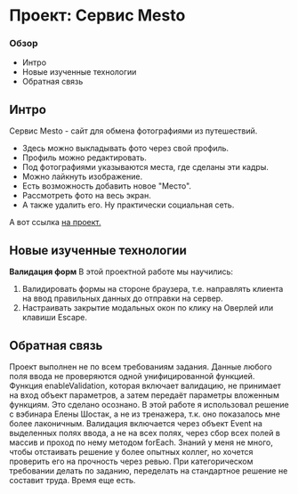 # Проект: Сервис Mesto

### Обзор
* Интро
* Новые изученные технологии
* Обратная связь

## Интро

Сервис Mesto - сайт для обмена фотографиями из путешествий.
* Здесь можно выкладывать фото через свой профиль.
* Профиль можно редактировать.
* Под фотографиями указываются места, где сделаны эти кадры.
* Можно лайкнуть изображение.
* Есть возможность добавить новое "Место".
* Рассмотреть фото на весь экран.
* А также удалить его.
Ну практически социальная сеть.

А вот ссылка [на проект.](https://alexandernazar.github.io/mesto/)

## Новые изученные технологии

**Валидация форм**
В этой проектной работе мы научились:
1. Валидировать формы на стороне браузера, т.е. направлять клиента на ввод правильных данных до отправки на сервер.
2. Настраивать закрытие модальных окон по клику на Оверлей или клавиши Escape.
## Обратная связь

Проект выполнен не по всем требованиям задания. Данные любого поля ввода не проверяются одной унифицированной функцией. Функция enableValidation, которая включает валидацию, не принимает на вход объект параметров, а затем
передаёт параметры вложенным функциям.
Это сделано осознано. В этой работе я использовал решение с вэбинара Елены Шостак, а не из тренажера, т.к. оно показалось мне более лаконичным. Валидация включается через объект Event на выделенных полях ввода, а не на всех полях, через сбор всех полей в массив и проход по нему методом forEach. Знаний у меня не много, чтобы отстаивать решение у более опытных коллег, но хочется проверить его на прочность через ревью. При категорическом требовании делать по заданию, переделать на стандартное решение не составит труда. Время еще есть.

